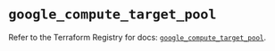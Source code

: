 # `google_compute_target_pool`

Refer to the Terraform Registry for docs: [`google_compute_target_pool`](https://registry.terraform.io/providers/hashicorp/google/6.35.0/docs/resources/compute_target_pool).
